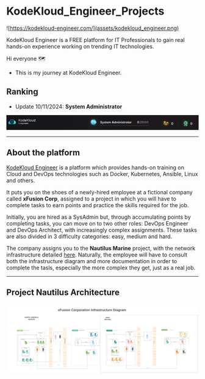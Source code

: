 # KodeKloud_Engineer_Projects

![https://kodekloud-engineer.com/](assets/kodekloud_engineer.png)

KodeKloud Engineer is a FREE platform for IT Professionals to gain real hands-on experience working on trending IT technologies.

Hi everyone 🗺️

- This is my journey at KodeKloud Engineer.

## Ranking

- Update 10/11/2024: **System Administrator**

![System Administratior](assets/system_administrator.png)






---
## About the platform

[KodeKloud Engineer](https://kodekloud-engineer.com/#!/project_brief) is a platform which provides hands-on training on Cloud and DevOps technologies such as Docker, Kubernetes, Ansible, Linux and others.

It puts you on the shoes of a newly-hired employee at a fictional company called **xFusion Corp**, assigned to a project in which you will have to complete tasks to earn points and practice the skills required for the job.

Initially, you are hired as a SysAdmin but, through accumulating points by completing tasks, you can move on to two other roles: DevOps Engineer and DevOps Architect, with increasingly complex assignments. These tasks are also divided in 3 difficulty categories: easy, medium and hard.

The company assigns you to the **Nautilus Marine** project, with the network infrastructure detailed [here](https://lucid.app/lucidchart/58e22de2-c446-4b49-ae0f-db79a3318e97/view?page=0_0#). Naturally, the employee will have to consult both the infrastructure diagram and more documentation in order to complete the tasls, especially the more complex they get, just as a real job.

---
## Project Nautilus Architecture
![Project Nautilus](assets/nautilus_architecture.png)